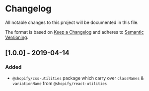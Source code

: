 # Changelog

All notable changes to this project will be documented in this file.

The format is based on [Keep a Changelog](http://keepachangelog.com/en/1.0.0/)
and adheres to [Semantic Versioning](http://semver.org/spec/v2.0.0.html).

<!-- ## [Unreleased] -->

## [1.0.0] - 2019-04-14

### Added

- `@shopify/css-utilities` package which carry over `classNames` & `variationName` from `@shopify/react-utilities`
